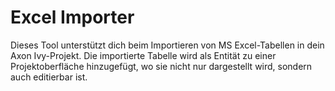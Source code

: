 # Excel Importer

Dieses Tool unterstützt dich beim Importieren von MS Excel-Tabellen in dein Axon Ivy-Projekt.
Die importierte Tabelle wird als Entität zu einer Projektoberfläche hinzugefügt, wo sie nicht nur dargestellt wird, sondern auch editierbar ist.
